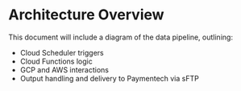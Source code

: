 # Architecture Overview

This document will include a diagram of the data pipeline, outlining:
- Cloud Scheduler triggers
- Cloud Functions logic
- GCP and AWS interactions
- Output handling and delivery to Paymentech via sFTP
